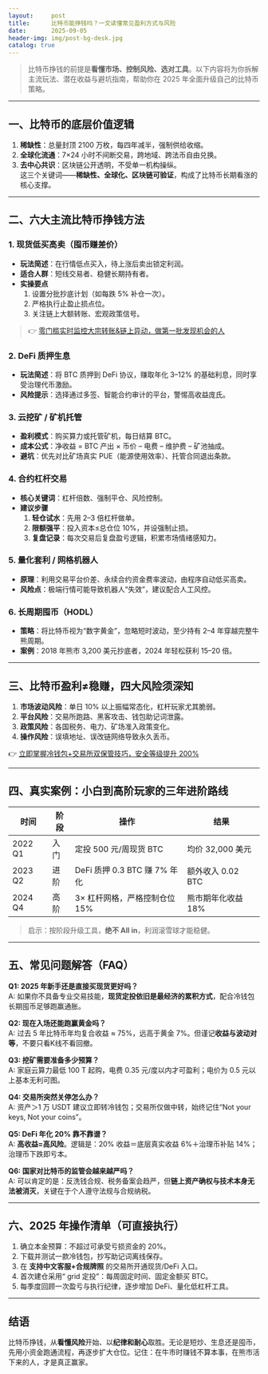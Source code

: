 ```yaml
---
layout:     post
title:      比特币能挣钱吗？一文读懂常见盈利方式与风险
date:       2025-09-05
header-img: img/post-bg-desk.jpg
catalog: true
---
```


> 比特币挣钱的前提是**看懂市场、控制风险、选对工具**。以下内容将为你拆解主流玩法、潜在收益与避坑指南，帮助你在 2025 年全面升级自己的比特币策略。

---

## 一、比特币的底层价值逻辑

1. **稀缺性**：总量封顶 2100 万枚，每四年减半，强制供给收缩。  
2. **全球化流通**：7×24 小时不间断交易，跨地域、跨法币自由兑换。  
3. **去中心共识**：区块链公开透明，不受单一机构操纵。  
这三个关键词——**稀缺性、全球化、区块链可验证**，构成了比特币长期看涨的核心支撑。

---

## 二、六大主流比特币挣钱方法

### 1. 现货低买高卖（囤币赚差价）
- **玩法简述**：在行情低点买入，待上涨后卖出锁定利润。  
- **适合人群**：短线交易者、稳健长期持有者。  
- **实操要点**  
  1. 设置分批抄底计划（如每跌 5% 补仓一次）。  
  2. 严格执行止盈止损点位。  
  3. 关注链上大额转账、宏观政策信号。  

> 👉 [零门槛实时监控大宗转账&链上异动，做第一批发现机会的人](https://okxdog.com/)

### 2. DeFi 质押生息
- **玩法简述**：将 BTC 质押到 DeFi 协议，赚取年化 3–12% 的基础利息，同时享受治理代币激励。  
- **风险提示**：选择通过多签、智能合约审计的平台，警惕高收益庞氏。  

### 3. 云挖矿 / 矿机托管
- **盈利模式**：购买算力或托管矿机，每日结算 BTC。  
- **成本公式**：净收益 = BTC 产出 × 币价 – 电费 – 维护费 – 矿池抽成。  
- **避坑**：优先对比矿场真实 PUE（能源使用效率）、托管合同退出条款。  

### 4. 合约杠杆交易
- **核心关键词**：杠杆倍数、强制平仓、风险控制。  
- **建议步骤**  
  1. **轻仓试水**：先用 2–3 倍杠杆做单。  
  2. **限额强平**：投入资本≤总仓位 10%，并设强制止损。  
  3. **复盘记录**：每次交易后复盘盈亏逻辑，积累市场情绪感知力。  

### 5. 量化套利 / 网格机器人
- **原理**：利用交易平台价差、永续合约资金费率波动，由程序自动低买高卖。  
- **风险点**：极端行情可能导致机器人“失效”，建议配合人工风控。  

### 6. 长周期囤币（HODL）
- **策略**：将比特币视为“数字黄金”，忽略短时波动，至少持有 2–4 年穿越完整牛熊周期。  
- **案例**：2018 年熊市 3,200 美元抄底者，2024 年轻松获利 15–20 倍。  

---

## 三、比特币盈利≠稳赚，四大风险须深知

1. **市场波动风险**：单日 10% 以上振幅常态化，杠杆玩家尤其脆弱。  
2. **平台风险**：交易所跑路、黑客攻击、钱包助记词泄露。  
3. **政策风险**：各国税务、电力、矿场准入政策变化。  
4. **操作风险**：误填地址、误改链网络导致永久丢币。  

👉 [立即掌握冷钱包+交易所双保管技巧，安全等级提升 200%](https://okxdog.com/)

---

## 四、真实案例：小白到高阶玩家的三年进阶路线

| 时间 | 阶段 | 操作 | 结果 |
|---|---|---|---|
| 2022 Q1 | 入门 | 定投 500 元/周现货 BTC | 均价 32,000 美元 |
| 2023 Q2 | 进阶 | DeFi 质押 0.3 BTC 赚 7% 年化 | 额外收入 0.02 BTC |
| 2024 Q4 | 高阶 | 3× 杠杆网格，严格控制仓位 15% | 熊市期年化收益 18% |

> 启示：按阶段升级工具，**绝不 All in**，利润滚雪球才能稳健。

---

## 五、常见问题解答（FAQ）

**Q1: 2025 年新手还是直接买现货更好吗？**  
A: 如果你不具备专业交易技能，**现货定投依旧是最经济的累积方式**，配合冷钱包长期囤币足够跑赢通胀。

**Q2: 现在入场还能跑赢黄金吗？**  
A: 过去 5 年比特币年均复合收益 ≈ 75%，远高于黄金 7%。但谨记**收益与波动对等**，不要只看K线不看回撤。

**Q3: 挖矿需要准备多少预算？**  
A: 家庭云算力最低 100 T 起购，电费 0.35 元/度以内才可盈利；电价为 0.5 元以上基本无利可图。

**Q4: 交易所突然关停怎么办？**  
A: 资产＞1 万 USDT 建议立即转冷钱包；交易所仅做中转，始终记住“Not your keys, Not your coins”。

**Q5: DeFi 年化 20% 靠不靠谱？**  
A: **高收益=高风险**。逻辑是：20% 收益＝底层真实收益 6%＋治理币补贴 14%；治理币下跌即亏本。

**Q6: 国家对比特币的监管会越来越严吗？**  
A: 可以肯定的是：反洗钱合规、税务备案会趋严，但**链上资产确权与技术本身无法被消灭**，关键在于个人遵守法规与合规纳税。

---

## 六、2025 年操作清单（可直接执行）

1. 确立本金预算：不超过可承受亏损资金的 20%。  
2. 下载并测试一款冷钱包，抄写助记词离线保存。  
3. 在 **支持中文客服+合规牌照** 的交易所开通现货/DeFi 入口。  
4. 首次建仓采用“ grid 定投”：每周固定时间、固定金额买 BTC。  
5. 每季度回顾一次盈亏与执行纪律，逐步增加 DeFi、量化低杠杆工具。  

---

## 结语

比特币挣钱，从**看懂风险**开始、以**纪律和耐心**取胜。无论是短炒、生息还是囤币，先用小资金跑通流程，再逐步扩大仓位。记住：在牛市时赚钱不算本事，在熊市活下来的人，才是真正赢家。